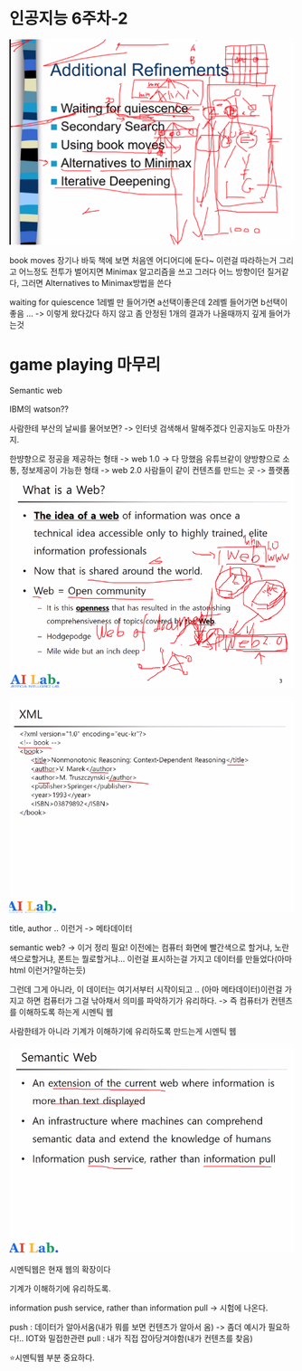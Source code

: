 # 인공지능 6주차-2

![인공지능 6주차-2](images/인공지능%206주차-2.png)

book moves
장기나 바둑 책에 보면 처음엔 어디어디에 둔다~
이런걸 따라하는거
그리고 어느정도 전투가 벌어지면 Minimax 알고리즘을 쓰고
그러다 어느 방향이던 질거같다, 그러면 Alternatives to Minimax방법을 쓴다

waiting for quiescence
1레벨 만 들어가면 a선택이좋은데
2레벨 들어가면 b선택이 좋음
…
-> 이렇게 왔다갔다 하지 않고 좀 안정된 1개의 결과가 나올때까지 깊게 들어가는것

game playing	 마무리
===================================
Semantic web

IBM의 watson??

사람한테 부산의 날씨를 물어보면? -> 인터넷 검색해서 말해주겠다
인공지능도 마찬가지. 

한뱡향으로 정공을 제공하는 형태 -> web 1.0 -> 다 망했음
유튜브같이 양방향으로 소통, 정보제공이 가능한 형태 -> web 2.0
사람들이 같이 컨텐츠를 만드는 곳 -> 플랫폼
![인공지능 6주차-2-1](images/인공지능%206주차-2-1.png)

![인공지능 6주차-2-2](images/인공지능%206주차-2-2.png)

title, author .. 이런거 -> 메타데이터

semantic web?
	-> 이거 정리 필요!
이전에는 컴퓨터 화면에 빨간색으로 할거냐, 노란색으로할거냐, 폰트는 뭘로할거냐… 이런걸 표시하는걸 가지고 데이터를 만들었다(아마 html 이런거?말하는듯)

그런데 그게 아니라, 이 데이터는 여기서부터 시작이되고 .. (아마 메타데이터)이런걸 가지고 하면 컴퓨터가 그걸 낚아채서 의미를 파악하기가 유리하다.
-> 즉 컴퓨터가 컨텐츠를 이해하도록 하는게 시멘틱 웹

사람한테가 아니라 기계가 이해하기에 유리하도록 만드는게 시멘틱 웹

![인공지능 6주차-2-3](images/인공지능%206주차-2-3.png)

시멘틱웹은 현재 웹의 확장이다

기계가 이해하기에 유리하도록.

information push service, rather than information pull -> 시험에 나온다.

push : 데이터가 알아서옴(내가 뭐를 보면 컨텐츠가 알아서 옴)
	-> 좀더 예시가 필요하다!..
	IOT와 밀접한관련
pull : 내가 직접 잡아당겨야함(내가 컨텐츠를 찾음)

⭐️시멘틱웹 부분 중요하다.

